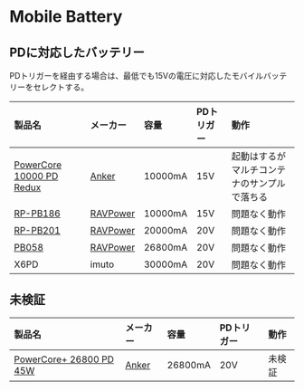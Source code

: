 # Mobile Battery

## PDに対応したバッテリー

PDトリガーを経由する場合は、最低でも15Vの電圧に対応したモバイルバッテリーをセレクトする。

|製品名|メーカー|容量|PDトリガー|動作|
|:--|:--|:--|:--|:--|
|[PowerCore 10000 PD Redux](https://www.ankerjapan.com/item/A1239.html)|[Anker](https://www.ankerjapan.com/)|10000mA|15V|起動はするがマルチコンテナのサンプルで落ちる|
|[RP-PB186](https://www.ravpower.jp/rp-pb186)|[RAVPower](https://www.ravpower.jp/)|10000mA|15V|問題なく動作|
|[RP-PB201](https://www.ravpower.jp/shop/battery/large/type-c-large/rp-pb201_bk)|[RAVPower](https://www.ravpower.jp/)|20000mA|20V|問題なく動作|
|[PB058](https://www.ravpower.jp/shop/battery/large/type-c-large/rp-pb058_bk)|[RAVPower](https://www.ravpower.jp/)|26800mA|20V|問題なく動作|
|X6PD|imuto|30000mA|20V|問題なく動作|


## 未検証

|製品名|メーカー|容量|PDトリガー|動作|
|:--|:--|:--|:--|:--|
|[PowerCore+ 26800 PD 45W](https://www.ankerjapan.com/category/HIGHCAPACITY/B1376.html)|[Anker](https://www.ankerjapan.com/)|26800mA|20V|未検証|